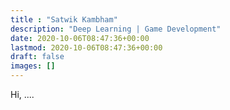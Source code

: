 ```yaml
---
title : "Satwik Kambham"
description: "Deep Learning | Game Development"
date: 2020-10-06T08:47:36+00:00
lastmod: 2020-10-06T08:47:36+00:00
draft: false
images: []
---
```


Hi, ....
